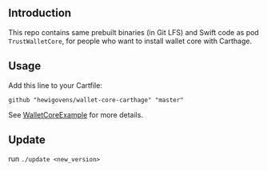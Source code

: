 ## Introduction

This repo contains same prebuilt binaries (in Git LFS) and Swift code as pod `TrustWalletCore`, for people who want to install wallet core with Carthage.

## Usage

Add this line to your Cartfile:

`github "hewigovens/wallet-core-carthage" "master"`

See [WalletCoreExample](https://github.com/hewigovens/WalletCoreExample/tree/master/cartfile) for more details.

## Update

run `./update <new_version>`
